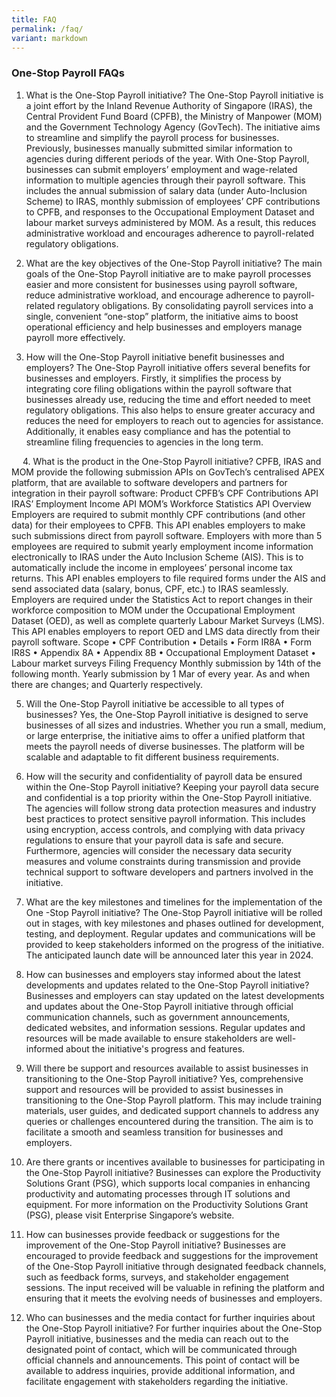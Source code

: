 ```yaml
---
title: FAQ
permalink: /faq/
variant: markdown
---
```

### **One-Stop Payroll FAQs**

1.	What is the One-Stop Payroll initiative?
The One-Stop Payroll initiative is a joint effort by the Inland Revenue Authority of Singapore (IRAS), the Central Provident Fund Board (CPFB), the Ministry of Manpower (MOM) and the Government Technology Agency (GovTech). The initiative aims to streamline and simplify the payroll process for businesses. 
Previously, businesses manually submitted similar information to agencies during different periods of the year. With One-Stop Payroll, businesses can submit employers’ employment and wage-related information to multiple agencies through their payroll software. This includes the annual submission of salary data (under Auto-Inclusion Scheme) to IRAS, monthly submission of employees’ CPF contributions to CPFB, and responses to the Occupational Employment Dataset and labour market surveys administered by MOM. As a result, this reduces administrative workload and encourages adherence to payroll-related regulatory obligations.

2.	What are the key objectives of the One-Stop Payroll initiative?
The main goals of the One-Stop Payroll initiative are to make payroll processes easier and more consistent for businesses using payroll software, reduce administrative workload, and encourage adherence to payroll-related regulatory obligations. By consolidating payroll services into a single, convenient “one-stop” platform, the initiative aims to boost operational efficiency and help businesses and employers manage payroll more effectively. 

3.	How will the One-Stop Payroll initiative benefit businesses and employers?
The One-Stop Payroll initiative offers several benefits for businesses and employers. Firstly, it simplifies the process by integrating core filing obligations within the payroll software that businesses already use, reducing the time and effort needed to meet regulatory obligations. This also helps to ensure greater accuracy and reduces the need for employers to reach out to agencies for assistance. Additionally, it enables easy compliance and has the potential to streamline filing frequencies to agencies in the long term.

 
4.	What is the product in the One-Stop Payroll initiative?
CPFB, IRAS and MOM provide the following submission APIs on GovTech’s centralised APEX  platform, that are available to software developers and partners for integration in their payroll software:
Product	CPFB’s CPF Contributions API	IRAS’ Employment Income API	MOM’s Workforce Statistics API
Overview	Employers are required to submit monthly CPF contributions (and other data) for their employees to CPFB. This API enables employers to make such submissions direct from payroll software.	Employers with more than 5 employees are required to submit yearly employment income information electronically to IRAS under the Auto Inclusion Scheme (AIS). This is to automatically include the income in employees’ personal income tax returns. This API enables employers to file required forms under the AIS and send associated data (salary, bonus, CPF, etc.) to IRAS seamlessly.	Employers are required under the Statistics Act to report changes in their workforce composition to MOM under the Occupational Employment Dataset (OED), as well as complete quarterly Labour Market Surveys (LMS). This API enables employers to report OED and LMS data directly from their payroll software.
Scope	•	CPF Contribution •	Details
•	Form IR8A
•	Form IR8S
•	Appendix 8A
•	Appendix 8B	•	Occupational Employment Dataset
•	Labour market surveys
Filing Frequency	Monthly submission by 14th of the following month.	Yearly submission by 1 Mar of every year.	As and when there are changes; and Quarterly respectively.


5.	Will the One-Stop Payroll initiative be accessible to all types of businesses?
Yes, the One-Stop Payroll initiative is designed to serve businesses of all sizes and industries. Whether you run a small, medium, or large enterprise, the initiative aims to offer a unified platform that meets the payroll needs of diverse businesses. The platform will be scalable and adaptable to fit different business requirements.

6.	How will the security and confidentiality of payroll data be ensured within the One-Stop Payroll initiative?
Keeping your payroll data secure and confidential is a top priority within the One-Stop Payroll initiative. The agencies will follow strong data protection measures and industry best practices to protect sensitive payroll information. This includes using encryption, access controls, and complying with data privacy regulations to ensure that your payroll data is safe and secure. Furthermore, agencies will consider the necessary data security measures and volume constraints during transmission and provide technical support to software developers and partners involved in the initiative.

7.	What are the key milestones and timelines for the implementation of the One -Stop Payroll initiative?
The One-Stop Payroll initiative will be rolled out in stages, with key milestones and phases outlined for development, testing, and deployment. Regular updates and communications will be provided to keep stakeholders informed on the progress of the initiative. The anticipated launch date will be announced later this year in 2024.

8.	How can businesses and employers stay informed about the latest developments and updates related to the One-Stop Payroll initiative?
Businesses and employers can stay updated on the latest developments and updates about the One-Stop Payroll initiative through official communication channels, such as government announcements, dedicated websites, and information sessions. Regular updates and resources will be made available to ensure stakeholders are well-informed about the initiative's progress and features.

9.	Will there be support and resources available to assist businesses in transitioning to the One-Stop Payroll initiative?
Yes, comprehensive support and resources will be provided to assist businesses in transitioning to the One-Stop Payroll platform. This may include training materials, user guides, and dedicated support channels to address any queries or challenges encountered during the transition. The aim is to facilitate a smooth and seamless transition for businesses and employers.

10.	Are there grants or incentives available to businesses for participating in the One-Stop Payroll initiative?
Businesses can explore the Productivity Solutions Grant (PSG), which supports local companies in enhancing productivity and automating processes through IT solutions and equipment. For more information on the Productivity Solutions Grant (PSG), please visit Enterprise Singapore’s website. 

11.	How can businesses provide feedback or suggestions for the improvement of the One-Stop Payroll initiative?
Businesses are encouraged to provide feedback and suggestions for the improvement of the One-Stop Payroll initiative through designated feedback channels, such as feedback forms, surveys, and stakeholder engagement sessions. The input received will be valuable in refining the platform and ensuring that it meets the evolving needs of businesses and employers.

12.	Who can businesses and the media contact for further inquiries about the One-Stop Payroll initiative?
For further inquiries about the One-Stop Payroll initiative, businesses and the media can reach out to the designated point of contact, which will be communicated through official channels and announcements. This point of contact will be available to address inquiries, provide additional information, and facilitate engagement with stakeholders regarding the initiative.

